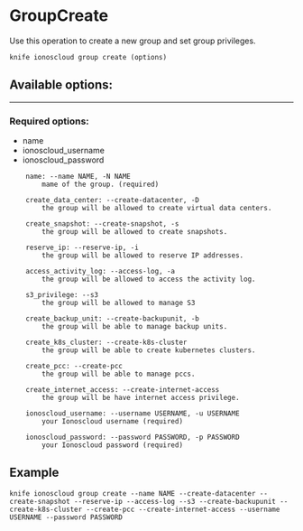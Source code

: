# GroupCreate

Use this operation to create a new group and set group privileges.

    knife ionoscloud group create (options)


## Available options:
---

### Required options:
* name
* ionoscloud_username
* ionoscloud_password

```
    name: --name NAME, -N NAME
        mame of the group. (required)

    create_data_center: --create-datacenter, -D
        the group will be allowed to create virtual data centers.

    create_snapshot: --create-snapshot, -s
        the group will be allowed to create snapshots.

    reserve_ip: --reserve-ip, -i
        the group will be allowed to reserve IP addresses.

    access_activity_log: --access-log, -a
        the group will be allowed to access the activity log.

    s3_privilege: --s3
        the group will be allowed to manage S3

    create_backup_unit: --create-backupunit, -b
        the group will be able to manage backup units.

    create_k8s_cluster: --create-k8s-cluster
        the group will be able to create kubernetes clusters.

    create_pcc: --create-pcc
        the group will be able to manage pccs.

    create_internet_access: --create-internet-access
        the group will be have internet access privilege.

    ionoscloud_username: --username USERNAME, -u USERNAME
        your Ionoscloud username (required)

    ionoscloud_password: --password PASSWORD, -p PASSWORD
        your Ionoscloud password (required)

```
## Example

```text
knife ionoscloud group create --name NAME --create-datacenter --create-snapshot --reserve-ip --access-log --s3 --create-backupunit --create-k8s-cluster --create-pcc --create-internet-access --username USERNAME --password PASSWORD
```
